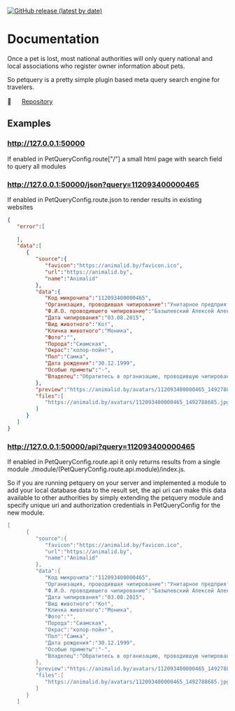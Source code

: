 [![GitHub release (latest by date)](https://img.shields.io/github/v/release/ykat-UG-haftungsbeschrankt/petquery)](https://github.com/ykat-UG-haftungsbeschrankt/petquery)

<!--
[![GitHub](https://img.shields.io/github/license/jothepro/doxygen-awesome-css)](https://github.com/jothepro/doxygen-awesome-css/blob/main/LICENSE)
![GitHub Repo stars](https://img.shields.io/github/stars/jothepro/doxygen-awesome-css)
-->



Documentation
============

Once a pet is lost, most national authorities will only query national and local associations who register owner information about pets.

So petquery is a pretty simple plugin based meta query search engine for travelers.


🔗 <img src=https://github.com/favicon.ico width=16 height=16> [Repository](https://github.com/ykat-UG-haftungsbeschrankt/petquery)

Examples
------------

### http://127.0.0.1:50000 ###

If enabled in PetQueryConfig.route["/"] a small html page with search field to query all modules

### http://127.0.0.1:50000/json?query=112093400000465 ###

If enabled in PetQueryConfig.route.json to render results in existing websites

```JSON
{
   "error":[
      
   ],
   "data":[
      {
         "source":{
            "favicon":"https://animalid.by/favicon.ico",
            "url":"https://animalid.by",
            "name":"Animalid"
         },
         "data":{
            "Код микрочипа":"112093400000465",
            "Организация, проводившая чипирование":"Унитарное предприятие \"ВетМедиаСервис\"\t\t\t\t\t\t\r\n\t\t\t\t\t\tАдрес: Беларусь, Витебская, Витебск, ул. Чкалова, 68\t\t\t\t\t\t\r\n\t\t\t\t\t\tТелефоны:  +375-29-319-61-19, +375-33-319-61-19 \t\t\t\t\t\t\r\n\t\t\t\t\t\te-mail: trade@zooportal.by\t\t\t\t\t",
            "Ф.И.О. проводившего чипирование":"Базылевский Алексей Александрович",
            "Дата чипирования":"03.08.2015",
            "Вид животного":"Кот",
            "Кличка животного":"Моника",
            "Фото":"",
            "Порода":"Сиамская",
            "Окрас":"колор-пойнт",
            "Пол":"Самка",
            "Дата рождения":"30.12.1999",
            "Особые приметы":"-",
            "Владелец":"Обратитесь в организацию, проводившую чипирование"
         },
         "preview":"https://animalid.by/avatars/112093400000465_1492788685.jpg",
         "files":[
            "https://animalid.by/avatars/112093400000465_1492788685.jpg"
         ]
      }
   ]
}
```

### http://127.0.0.1:50000/api?query=112093400000465 ###

If enabled in PetQueryConfig.route.api it only returns results from a single module ./module/(PetQueryConfig.route.api.module)/index.js.

So if you are running petquery on your server and implemented a module to add your local database data to the result set, the api uri can make this data available to other authorities by simply extending the petquery module and specify unique uri and authorization credentials in PetQueryConfig for the new module.

```C
[
      {
         "source":{
            "favicon":"https://animalid.by/favicon.ico",
            "url":"https://animalid.by",
            "name":"Animalid"
         },
         "data":{
            "Код микрочипа":"112093400000465",
            "Организация, проводившая чипирование":"Унитарное предприятие \"ВетМедиаСервис\"\t\t\t\t\t\t\r\n\t\t\t\t\t\tАдрес: Беларусь, Витебская, Витебск, ул. Чкалова, 68\t\t\t\t\t\t\r\n\t\t\t\t\t\tТелефоны:  +375-29-319-61-19, +375-33-319-61-19 \t\t\t\t\t\t\r\n\t\t\t\t\t\te-mail: trade@zooportal.by\t\t\t\t\t",
            "Ф.И.О. проводившего чипирование":"Базылевский Алексей Александрович",
            "Дата чипирования":"03.08.2015",
            "Вид животного":"Кот",
            "Кличка животного":"Моника",
            "Фото":"",
            "Порода":"Сиамская",
            "Окрас":"колор-пойнт",
            "Пол":"Самка",
            "Дата рождения":"30.12.1999",
            "Особые приметы":"-",
            "Владелец":"Обратитесь в организацию, проводившую чипирование"
         },
         "preview":"https://animalid.by/avatars/112093400000465_1492788685.jpg",
         "files":[
            "https://animalid.by/avatars/112093400000465_1492788685.jpg"
         ]
      }
   ]
```
